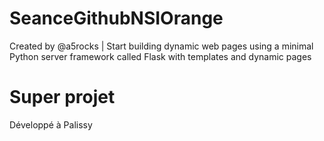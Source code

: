 # SeanceGithubNSIOrange
Created by @a5rocks | Start building dynamic web pages using a minimal Python server framework called Flask with templates and dynamic pages
# Super projet
Développé à Palissy
